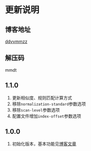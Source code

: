 # 更新说明

## 博客地址

[ddvvmmzz](http://ddvvmmzz.github.io/)

## 解压码

mmdt

## 1.1.0

1. 更新相似度、规则匹配计算方式
2. 移除`normalization-standard`参数选项
3. 移除`scan-level`参数选项
4. 配置文件增加`index-offset`参数选项

## 1.0.0

1. 初始化版本，基本功能见[博客文章](https://ddvvmmzz.github.io/Mathematics-Malware-Detected-Tools)